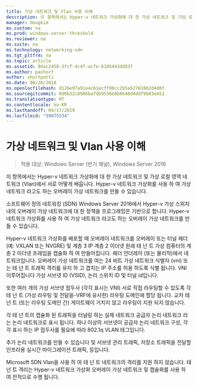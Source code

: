 ```yaml
---
title: 가상 네트워크 및 Vlan 사용 이해
description: 이 항목에서는 Hyper-v 네트워크 가상화에 대 한 가상 네트워크 및 가상 로컬 영역 네트워크 (Vlan)에서 서로 어떻게 배웁니다. Hyper-v 네트워크 가상화를 사용 하 여 가상 네트워크 라고도 하는 오버레이 가상 네트워크를 만들 수 있습니다.
manager: dougkim
ms.custom: na
ms.prod: windows-server-threshold
ms.reviewer: na
ms.suite: na
ms.technology: networking-sdn
ms.tgt_pltfrm: na
ms.topic: article
ms.assetid: 84ac2458-3fcf-4c4f-acfe-6105443dd83f
ms.author: pashort
author: shortpatti
ms.date: 08/26/2018
ms.openlocfilehash: d126e97a91e4c61ecff00cc2b5a527618b2d4d0f
ms.sourcegitcommit: 0d0b32c8986ba7db9536e0b8648d4ddf9b03e452
ms.translationtype: MT
ms.contentlocale: ko-KR
ms.lasthandoff: 04/17/2019
ms.locfileid: "59875534"
---
```

# <a name="understand-the-usage-of-virtual-networks-and-vlans"></a>가상 네트워크 및 Vlan 사용 이해

>적용 대상: Windows Server (반기 채널), Windows Server 2016

이 항목에서는 Hyper-v 네트워크 가상화에 대 한 가상 네트워크 및 가상 로컬 영역 네트워크 (Vlan)에서 서로 어떻게 배웁니다. Hyper-v 네트워크 가상화를 사용 하 여 가상 네트워크 라고도 하는 오버레이 가상 네트워크를 만들 수 있습니다.



  
소프트웨어 정의 네트워킹 (SDN) Windows Server 2016에서 Hyper-v 가상 스위치 내의 오버레이 가상 네트워크에 대 한 정책을 프로그래밍은 기반으로 합니다. Hyper-v 네트워크 가상화를 사용 하 여 가상 네트워크 라고도 하는 오버레이 가상 네트워크를 만들 수 있습니다. 
  
Hyper-v 네트워크 가상화를 배포할 때 오버레이 네트워크를 오버레이 또는 터널 헤더 (예: VXLAN 또는 NVGRE) 및 계층 3 IP 계층 2 이더넷 원래 테 넌 트 가상 컴퓨터의 계층 2 이더넷 프레임을 캡슐화 하 여 만들어집니다. 헤더 언더레이 (또는 물리적)에서 네트워크입니다. 오버레이 가상 네트워크를 여는 24 비트 가상 네트워크 식별자 (vni) 또는 테 넌 트 트래픽 격리를 유지 하 고 겹치는 IP 주소를 허용 하도록 식별 됩니다. VNI 이루어집니다 가상 서브넷 ID (VSID), 논리 스위치 ID 및 터널 id입니다.  
  
또한 여러 개의 가상 서브넷 접두사 (각각 표시는 VNI) 서로 직접 라우팅할 수 있도록 각 테 넌 트 (가상 라우팅 및 전달을-VRF에 유사한) 라우팅 도메인에 할당 됩니다. 교차 테 넌 트 (또는 라우팅 도메인 간) 게이트웨이 거치지 않고 라우팅이 지원 되지 않습니다.   
  
각 테 넌 트의 캡슐화 된 트래픽을 터널링 하는 실제 네트워크 공급자 논리 네트워크 라는 논리 네트워크로 표시 됩니다. 하나 이상의 서브넷이 공급자 논리 네트워크 구성, 각각 표시 하는 IP 접두사를 필요에 따라 802.1q VLAN 태그입니다.  
  
추가 논리 네트워크를 만들 수 있습니다 및 서브넷 관리 트래픽, 저장소 트래픽을 전달할 인프라용 실시간 마이그레이션 트래픽, 등입니다.  
  
Microsoft SDN Vlan을 사용 하 여 테 넌 트 네트워크의 격리를 지원 하지 않습니다. 테 넌 트 격리는 Hyper-v 네트워크 가상화 오버레이 가상 네트워크 및 캡슐화를 사용 하 여 전적으로 수행 됩니다. 


